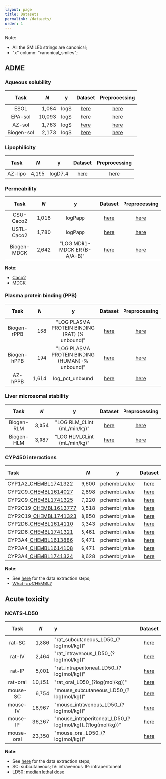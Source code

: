 ```yaml
---
layout: page
title: Datasets
permalink: /datasets/
order: 1
---
```


<script id="MathJax-script" async src="https://cdn.jsdelivr.net/npm/mathjax@3/es5/tex-mml-chtml.js"></script>


Note:

* All the SMILES strings are canonical;
* "x" column: "canonical_smiles";


## ADME


### Aqueous solubility

| Task       | $$N$$  | y    | Dataset                                            | Preprocessing                             |
|:----------:|-------:|:----:|:--------------------------------------------------:|:-----------------------------------------:|
| ESOL       |  1,084 | logS | [here](/ADMET/datasets/solubility_ESOL.csv)        | [here](/ADMET/datasets/solubility_esol)   |
| EPA-sol    | 10,093 | logS | [here](/ADMET/datasets/solubility_EPA.csv)         | [here](/ADMET/datasets/solubility_epa)    |
| AZ-sol     |  1,763 | logS | [here](/ADMET/datasets/solubility_AstraZeneca.csv) | [here](/ADMET/datasets/solubility_az)     |
| Biogen-sol |  2,173 | logS | [here](/ADMET/datasets/solubility_Biogen.csv)      | [here](/ADMET/datasets/solubility_biogen) |


### Lipophilicity

| Task    | $$N$$ | y       | Dataset                                               | Preprocessing                            |
|:-------:|------:|:-------:|:-----------------------------------------------------:|:----------------------------------------:|
| AZ-lipo | 4,195 | logD7.4 | [here](/ADMET/datasets/lipophilicity_AstraZeneca.csv) | [here](/ADMET/datasets/lipophilicity_az) |


### Permeability

| Task        | $$N$$ | y                            | Dataset                                              | Preprocessing                                    |
|:-----------:|------:|:----------------------------:|:----------------------------------------------------:|:------------------------------------------------:|
| CSU-Caco2   | 1,018 | logPapp                      | [here](/ADMET/datasets/permeability_CSU_Caco2.csv)   | [here](/ADMET/datasets/permeability_csu_caco2)   |
| USTL-Caco2  | 1,780 | logPapp                      | [here](/ADMET/datasets/permeability_USTL_Caco2.csv)  | [here](/ADMET/datasets/permeability_ustl_caco2)  |
| Biogen-MDCK | 2,642 | "LOG MDR1-MDCK ER (B-A/A-B)" | [here](/ADMET/datasets/permeability_Biogen_MDCK.csv) | [here](/ADMET/datasets/permeability_biogen_mdck) |

**Note**:

- [Caco2]()
- [MDCK]()


### Plasma protein binding (PPB)

| Task        | $$N$$ | y                                                | Dataset                                           | Preprocessing                            |
|:-----------:|------:|:------------------------------------------------:|:-------------------------------------------------:|:----------------------------------------:|
| Biogen-rPPB | 168   | "LOG PLASMA PROTEIN BINDING (RAT) (% unbound)"   | [here](/ADMET/datasets/PPB_rat_Biogen.csv)        | [here](/ADMET/datasets/ppb_rat_biogen)   |
| Biogen-hPPB | 194   | "LOG PLASMA PROTEIN BINDING (HUMAN) (% unbound)" | [here](/ADMET/datasets/PPB_human_Biogen.csv)      | [here](/ADMET/datasets/ppb_human_biogen) |
| AZ-hPPB     | 1,614 | log_pct_unbound                                  | [here](/ADMET/datasets/PPB_human_AstraZeneca.csv) | [here](/ADMET/datasets/ppb_human_az)     |


### Liver microsomal stability

| Task       | $$N$$ | y                           | Dataset                                          | Preprocessing                                |
|:----------:|------:|:---------------------------:|:------------------------------------------------:|:--------------------------------------------:|
| Biogen-RLM | 3,054 | "LOG RLM_CLint (mL/min/kg)" | [here](/ADMET/datasets/stability_Biogen_RLM.csv) | [here](/ADMET/datasets/stability_biogen_rlm) |
| Biogen-HLM | 3,087 | "LOG HLM_CLint (mL/min/kg)" | [here](/ADMET/datasets/stability_Biogen_HLM.csv) | [here](/ADMET/datasets/stability_biogen_hlm) |


### CYP450 interactions

| Task                                                                              | $$N$$ | y             | Dataset                                           |
|:----------------------------------------------------------------------------------|------:|:-------------:|:-------------------------------------------------:|
| CYP1A2_[CHEMBL1741322](https://www.ebi.ac.uk/chembl/explore/assay/CHEMBL1741322)  | 9,600 | pchembl_value | [here](/ADMET/datasets/CYP1A2_CHEMBL1741322.csv)  |
| CYP2C9_[CHEMBL1614027](https://www.ebi.ac.uk/chembl/explore/assay/CHEMBL1614027)  | 2,898 | pchembl_value | [here](/ADMET/datasets/CYP2C9_CHEMBL1614027.csv)  |
| CYP2C9_[CHEMBL1741325](https://www.ebi.ac.uk/chembl/explore/assay/CHEMBL1741325)  | 7,220 | pchembl_value | [here](/ADMET/datasets/CYP2C9_CHEMBL1741325.csv)  |
| CYP2C19_[CHEMBL1613777](https://www.ebi.ac.uk/chembl/explore/assay/CHEMBL1613777) | 3,518 | pchembl_value | [here](/ADMET/datasets/CYP2C19_CHEMBL1613777.csv) |
| CYP2C19_[CHEMBL1741323](https://www.ebi.ac.uk/chembl/explore/assay/CHEMBL1741323) | 8,850 | pchembl_value | [here](/ADMET/datasets/CYP2C19_CHEMBL1741323.csv) |
| CYP2D6_[CHEMBL1614110](https://www.ebi.ac.uk/chembl/explore/assay/CHEMBL1614110)  | 3,343 | pchembl_value | [here](/ADMET/datasets/CYP2D6_CHEMBL1614110.csv)  |
| CYP2D6_[CHEMBL1741321](https://www.ebi.ac.uk/chembl/explore/assay/CHEMBL1741321)  | 5,461 | pchembl_value | [here](/ADMET/datasets/CYP2D6_CHEMBL1741321.csv)  |
| CYP3A4_[CHEMBL1613886](https://www.ebi.ac.uk/chembl/explore/assay/CHEMBL1613886)  | 6,471 | pchembl_value | [here](/ADMET/datasets/CYP3A4_CHEMBL1613886.csv)  |
| CYP3A4_[CHEMBL1614108](https://www.ebi.ac.uk/chembl/explore/assay/CHEMBL1614108)  | 6,471 | pchembl_value | [here](/ADMET/datasets/CYP3A4_CHEMBL1614108.csv)  |
| CYP3A4_[CHEMBL1741324](https://www.ebi.ac.uk/chembl/explore/assay/CHEMBL1741324)  | 8,628 | pchembl_value | [here](/ADMET/datasets/CYP3A4_CHEMBL1741324.csv)  |

**Note**:

- See [here](/ADMET/datasets/chembl_cyp450) for the data extraction steps;
- [What is pCHEMBL?](https://chembl.gitbook.io/chembl-interface-documentation/frequently-asked-questions/chembl-data-questions#what-is-pchembl)


## Acute toxicity

### NCATS-LD50

| Task       | $$N$$  | y                                          | Dataset                                            |
|:----------:|-------:|:-------------------------------------------|:--------------------------------------------------:|
| rat-SC     |  1,886 | "rat_subcutaneous_LD50_(?log(mol/kg))"     | [here](/ADMET/datasets/toxicity_NCATS_LD50_rat_subcutaneous.csv) |
| rat-IV     |  2,464 | "rat_intravenous_LD50_(?log(mol/kg))"      | [here](/ADMET/datasets/toxicity_NCATS_LD50_rat_intravenous.csv) |
| rat-IP     |  5,001 | "rat_intraperitoneal_LD50_(?log(mol/kg))"  | [here](/ADMET/datasets/toxicity_NCATS_LD50_rat_intraperitoneal.csv) |
| rat-oral   | 10,151 | "rat_oral_LD50_(?log(mol/kg))"             | [here](/ADMET/datasets/toxicity_NCATS_LD50_rat_oral.csv) |
| mouse-SC   |  6,754 | "mouse_subcutaneous_LD50_(?log(mol/kg))"                   | [here](/ADMET/datasets/toxicity_NCATS_LD50_mouse_subcutaneous.csv)    |
| mouse-IV   | 16,967 | "mouse_intravenous_LD50_(?log(mol/kg))"                    | [here](/ADMET/datasets/toxicity_NCATS_LD50_mouse_intravenous.csv)     |
| mouse-IP   | 36,267 | "mouse_intraperitoneal_LD50_(?log(mol/kg))\_(?log(mol/kg))" | [here](/ADMET/datasets/toxicity_NCATS_LD50_mouse_intraperitoneal.csv) |
| mouse-oral | 23,350 | "mouse_oral_LD50_(?log(mol/kg))"                           | [here](/ADMET/datasets/toxicity_NCATS_LD50_mouse_oral.csv)            |


**Note**:

- See [here](/ADMET/datasets/toxicity_ncats_ld50) for the data extraction steps;
- SC: subcutaneous; IV: intravenous; IP: intraperitoneal
- LD50: [median lethal dose](https://en.wikipedia.org/wiki/Median_lethal_dose)

